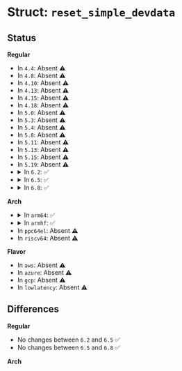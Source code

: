 # Struct: <code>reset_simple_devdata</code>

## Status
<b>Regular</b>
<ul>
<li>
In <code>4.4</code>: Absent ⚠️
</li>
<li>
In <code>4.8</code>: Absent ⚠️
</li>
<li>
In <code>4.10</code>: Absent ⚠️
</li>
<li>
In <code>4.13</code>: Absent ⚠️
</li>
<li>
In <code>4.15</code>: Absent ⚠️
</li>
<li>
In <code>4.18</code>: Absent ⚠️
</li>
<li>
In <code>5.0</code>: Absent ⚠️
</li>
<li>
In <code>5.3</code>: Absent ⚠️
</li>
<li>
In <code>5.4</code>: Absent ⚠️
</li>
<li>
In <code>5.8</code>: Absent ⚠️
</li>
<li>
In <code>5.11</code>: Absent ⚠️
</li>
<li>
In <code>5.13</code>: Absent ⚠️
</li>
<li>
In <code>5.15</code>: Absent ⚠️
</li>
<li>
In <code>5.19</code>: Absent ⚠️
</li>
<li>
<details>
<summary>In <code>6.2</code>: ✅</summary>

```c
struct reset_simple_devdata {
    u32 reg_offset;
    u32 nr_resets;
    bool active_low;
    bool status_active_low;
};
```
</details>
</li>
<li>
<details>
<summary>In <code>6.5</code>: ✅</summary>

```c
struct reset_simple_devdata {
    u32 reg_offset;
    u32 nr_resets;
    bool active_low;
    bool status_active_low;
};
```
</details>
</li>
<li>
<details>
<summary>In <code>6.8</code>: ✅</summary>

```c
struct reset_simple_devdata {
    u32 reg_offset;
    u32 nr_resets;
    bool active_low;
    bool status_active_low;
};
```
</details>
</li>
</ul>
<b>Arch</b>
<ul>
<li>
<details>
<summary>In <code>arm64</code>: ✅</summary>

```c
struct reset_simple_devdata {
    u32 reg_offset;
    u32 nr_resets;
    bool active_low;
    bool status_active_low;
};
```
</details>
</li>
<li>
<details>
<summary>In <code>armhf</code>: ✅</summary>

```c
struct reset_simple_devdata {
    u32 reg_offset;
    u32 nr_resets;
    bool active_low;
    bool status_active_low;
};
```
</details>
</li>
<li>
In <code>ppc64el</code>: Absent ⚠️
</li>
<li>
In <code>riscv64</code>: Absent ⚠️
</li>
</ul>
<b>Flavor</b>
<ul>
<li>
In <code>aws</code>: Absent ⚠️
</li>
<li>
In <code>azure</code>: Absent ⚠️
</li>
<li>
In <code>gcp</code>: Absent ⚠️
</li>
<li>
In <code>lowlatency</code>: Absent ⚠️
</li>
</ul>

## Differences
<b>Regular</b>
<ul>
<li>
No changes between <code>6.2</code> and <code>6.5</code> ✅
</li>
<li>
No changes between <code>6.5</code> and <code>6.8</code> ✅
</li>
</ul>
<b>Arch</b>
<ul>
</ul>
